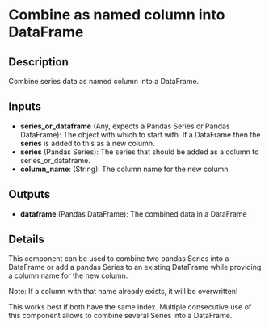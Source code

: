 # Combine as named column into DataFrame

## Description
Combine series data as named column into a DataFrame.

## Inputs
* **series_or_dataframe** (Any, expects a Pandas Series or Pandas DataFrame): The object with which to start with. If a DataFrame then the **series** is added to this as a new column.
* **series** (Pandas Series): The series that should be added as a column to series_or_dataframe.
* **column_name**: (String): The column name for the new column.

## Outputs
* **dataframe** (Pandas DataFrame): The combined data in a DataFrame

## Details
This component can be used to combine two pandas Series into a DataFrame or add a pandas Series to an existing DataFrame while providing a column name for the new column.

Note: If a column with that name already exists, it will be overwritten!

This works best if both have the same index. Multiple consecutive use of this component allows to combine several Series into a DataFrame.
